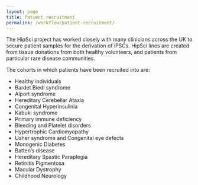 ```yaml
---
layout: page
title: Patient recruitment
permalink: /workflow/patient-recruitment/
---
```


The HipSci project has worked closely with many clinicians across the UK to secure patient samples for the derivation of iPSCs. HipSci lines are created from tissue donations from both healthy volunteers, and patients from particular rare disease communities.

The cohorts in which patients have been recruited into are:

* Healthy individuals
* Bardet Biedl syndrome
* Alport syndrome
* Hereditary Cerebellar Ataxia
* Congenital Hyperinsulinia
* Kabuki syndrome
* Primary immune deficiency
* Bleeding and Platelet disorders
* Hypertrophic Cardiomyopathy
* Usher syndrome and Congenital eye defects
* Monogenic Diabetes
* Batten’s disease
* Hereditary Spastic Paraplegia
* Retinitis Pigmentosa
* Macular Dystrophy
* Childhood Neurology

